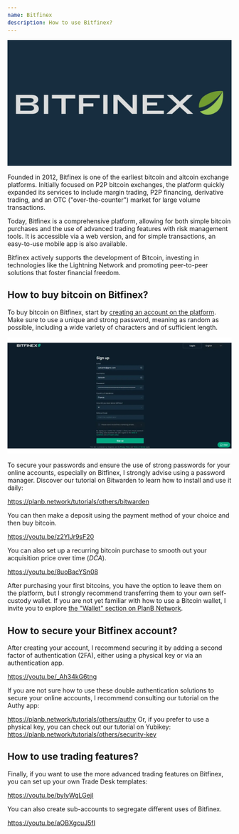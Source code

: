 ```yaml
---
name: Bitfinex
description: How to use Bitfinex?
---
```

![cover](assets/cover.webp)

Founded in 2012, Bitfinex is one of the earliest bitcoin and altcoin exchange platforms. Initially focused on P2P bitcoin exchanges, the platform quickly expanded its services to include margin trading, P2P financing, derivative trading, and an OTC ("over-the-counter") market for large volume transactions.

Today, Bitfinex is a comprehensive platform, allowing for both simple bitcoin purchases and the use of advanced trading features with risk management tools. It is accessible via a web version, and for simple transactions, an easy-to-use mobile app is also available.

Bitfinex actively supports the development of Bitcoin, investing in technologies like the Lightning Network and promoting peer-to-peer solutions that foster financial freedom.

## How to buy bitcoin on Bitfinex?

To buy bitcoin on Bitfinex, start by [creating an account on the platform](https://www.bitfinex.com/sign-up/). Make sure to use a unique and strong password, meaning as random as possible, including a wide variety of characters and of sufficient length.

![BITFINEX](assets/notext/01.webp)

To secure your passwords and ensure the use of strong passwords for your online accounts, especially on Bitfinex, I strongly advise using a password manager. Discover our tutorial on Bitwarden to learn how to install and use it daily:

https://planb.network/tutorials/others/bitwarden

You can then make a deposit using the payment method of your choice and then buy bitcoin.

https://youtu.be/z2YlJr9sF20

You can also set up a recurring bitcoin purchase to smooth out your acquisition price over time (*DCA*).

https://youtu.be/8uoBacYSn08

After purchasing your first bitcoins, you have the option to leave them on the platform, but I strongly recommend transferring them to your own self-custody wallet. If you are not yet familiar with how to use a Bitcoin wallet, I invite you to explore [the "Wallet" section on PlanB Network](https://planb.network/tutorials/wallet).

## How to secure your Bitfinex account?

After creating your account, I recommend securing it by adding a second factor of authentication (2FA), either using a physical key or via an authentication app.

https://youtu.be/_Ah34kG6tng

If you are not sure how to use these double authentication solutions to secure your online accounts, I recommend consulting our tutorial on the Authy app:

https://planb.network/tutorials/others/authy
Or, if you prefer to use a physical key, you can check out our tutorial on Yubikey:
https://planb.network/tutorials/others/security-key

## How to use trading features?

Finally, if you want to use the more advanced trading features on Bitfinex, you can set up your own Trade Desk templates:

https://youtu.be/byIyWgLGejI

You can also create sub-accounts to segregate different uses of Bitfinex.

https://youtu.be/aOBXgcuJ5fI